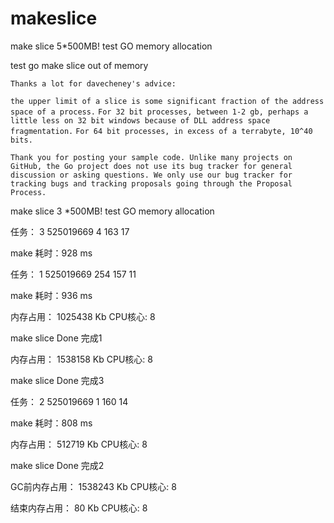 # makeslice

make slice 5*500MB! test GO memory allocation

test go make slice out of memory

`Thanks a lot for davecheney's advice:`

`the upper limit of a slice is some significant fraction of the address space of a process.` 
`For 32 bit processes, between 1-2 gb, perhaps a little less on 32 bit windows because of DLL address space fragmentation.` 
`For 64 bit processes, in excess of a terrabyte, 10^40 bits.`

`Thank you for posting your sample code. Unlike many projects on GitHub, the Go project does not use its bug tracker for general discussion or asking questions. We only use our bug tracker for tracking bugs and tracking proposals going through the Proposal Process.`



make slice  3 *500MB! test GO memory allocation

任务： 3 525019669 4 163 17

make 耗时：928 ms

任务： 1 525019669 254 157 11

make 耗时：936 ms

内存占用： 1025438 Kb  CPU核心: 8

make slice Done  完成1

内存占用： 1538158 Kb  CPU核心: 8

make slice Done  完成3

任务： 2 525019669 1 160 14

make 耗时：808 ms

内存占用： 512719 Kb  CPU核心: 8

make slice Done  完成2

GC前内存占用： 1538243 Kb  CPU核心: 8

结束内存占用： 80 Kb  CPU核心: 8

